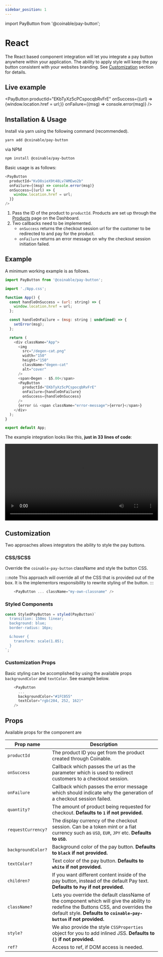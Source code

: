 ```yaml
---
sidebar_position: 1
---
```


import PayButton from '@coinable/pay-button';

# React

The React based component integration will let you integrate a pay button anywhere within your application. The ability to apply style will keep the pay button consistent with your websites branding. See [Customization](/developers/checkouts/integrations/react#customization) section for details.

## Live example

<PayButton productId="EKbTyXz5cPCspocqbRvFrE" onSuccess={(url) => {window.location.href = url;}} onFailure={(msg) => console.error(msg)} />

## Installation & Usage

Install via yarn using the following command (recommended).

```bash
yarn add @coinable/pay-button
```

via NPM

```bash
npm install @coinable/pay-button
```

Basic usage is as follows:

```js
<PayButton
  productId="KvD8sieX9t48Lv7AMEwo2b"
  onFailure={(msg) => console.error(msg)}
  onSuccess={(url) => {
    window.location.href = url;
  }}
/>
```

1. Pass the ID of the product to `productId`. Products are set up through the [Products](https://coinablepay.com/dashboard/products) page on the Dashboard.
2. Two callbacks need to be implemented.
   - `onSuccess` returns the checkout session url for the customer to be redirected to and pay for the product.
   - `onFailure` returns an error message on why the checkout session initiation failed.

## Example

A minimum working example is as follows.

```js
import PayButton from '@coinable/pay-button';

import './App.css';

function App() {
  const handleOnSuccess = (url: string) => {
    window.location.href = url;
  };

  const handleOnFailure = (msg: string | undefined) => {
    setError(msg);
  };

  return (
    <div className="App">
      <img
        src="/degen-cat.png"
        width="150"
        height="150"
        className="degen-cat"
        alt="cover"
      />
      <span>Degen - $5.00</span>
      <PayButton
        productId="EKbTyXz5cPCspocqbRvFrE"
        onFailure={handleOnFailure}
        onSuccess={handleOnSuccess}
      />
      {error && <span className="error-message">{error}</span>}
    </div>
  );
}

export default App;
```

The example integration looks like this, **just in 33 lines of code**:

<div style={{textAlign: 'center', paddingTop: '20px'}}>

<video width="100%" height="auto" controls>

<source src="/videos/guides/react-example.mp4" type="video/mp4" />
</video>

</div>

## Customization

Two approaches allows integrators the ability to style the pay buttons.

### CSS/SCSS

Override the `coinable-pay-button` className and style the button CSS.

:::note
This approach will override all of the CSS that is provided out of the box. It is the implementors responsibility to rewrite styling of the button.
:::

```js
    <PayButton ... className="my-own-classname" />
```

### Styled Components

```js
const StyledPayButton = styled(PayButton)`
  transition: 150ms linear;
  background: blue;
  border-radius: 16px;

  &:hover {
    transform: scale(1.05);
  }
`;
```

### Customization Props

Basic styling can be accomplished by using the available props `backgroundColor` and `textColor`. See example below.

```js
    <PayButton
      ...
      backgroundColor="#1FC055"
      textColor="rgb(204, 252, 162)"
    />
```

## Props

Available props for the component are

| Prop name          | Description                                                                                                                                                                                            |
| ------------------ | ------------------------------------------------------------------------------------------------------------------------------------------------------------------------------------------------------ |
| `productId`        | The product ID you get from the product created through Coinable.                                                                                                                                      |
| `onSuccess`        | Callback which passes the url as the parameter which is used to redirect customers to a checkout session.                                                                                       |
| `onFailure`        | Callback which passes the error message which should indicate why the generation of a checkout session failed.                                                                                             |
| `quantity?`        | The amount of product being requested for checkout. **Defaults to `1` if not provided.**                                                                                                                 |
| `requestCurrency?` | The display currency of the checkout session. Can be a token mint or a fiat currency such as `USD`, `EUR`, `JPY` etc. **Defaults to `USD`.**                      |
| `backgroundColor?` | Background color of the pay button. **Defaults to `black` if not provided.**                                                                                                                           |
| `textColor?`       | Text color of the pay button. **Defaults to `white` if not provided.**                                                                                                                                 |
| `children?`        | If you want different content inside of the pay button, instead of the default Pay text. **Defaults to `Pay` if not provided.**                                                                      |
| `className?`       | Lets you override the default className of the component which will give the ability to redefine the Buttons CSS, and overrides the default style. **Defaults to `coinable-pay-button` if not provided.** |
| `style?`           | We also provide the style `CSSProperties` object for you to add inlined JSS. **Defaults to `{}` if not provided.**                                                                                    |
| `ref?`             | Access to ref, if DOM access is needed.                                                     |
